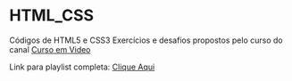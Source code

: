# HTML_CSS
Códigos de HTML5 e CSS3
Exercícios e desafios propostos pelo curso do canal [Curso em Video](https://www.cursoemvideo.com/) 

Link para playlist completa: [Clique Aqui](https://www.youtube.com/playlist?list=PLHz_AreHm4dkZ9-atkcmcBaMZdmLHft8n)
